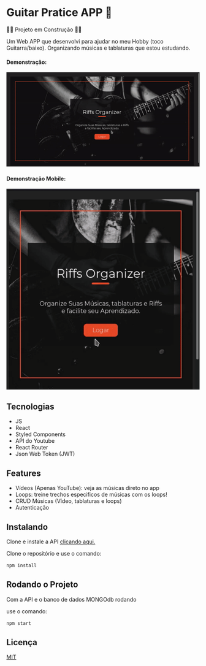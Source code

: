 # Guitar Pratice APP :guitar:

:construction_worker_man: Projeto em Construção :construction_worker_man: 

Um Web APP que desenvolvi para ajudar no meu Hobby (toco Guitarra/baixo). Organizando músicas e tablaturas que estou estudando.

#### Demonstração:

![demonstração do APP](gifs/overview.gif)

#### Demonstração Mobile:

![demonstração do APP](gifs/overviewm.gif)

## Tecnologias

- JS
- React
- Styled Components
- API do Youtube
- React Router
- Json Web Token (JWT)

## Features

- Vídeos (Apenas YouTube): veja as músicas direto no app
- Loops: treine trechos especificos de músicas com os loops!
- CRUD Músicas (Vídeo, tablaturas e loops)
- Autenticação

## Instalando

Clone e instale a API [clicando aqui.](https://github.com/BrunoMendes41/GuitarPraticeOrganizerApi)

Clone o repositório e use o comando:

```bash
npm install
```

## Rodando o Projeto

Com a API e o banco de dados MONGOdb rodando

use o comando:

```bash
npm start
```

## Licença

[MIT](https://choosealicense.com/licenses/mit/)
